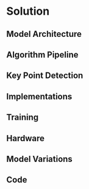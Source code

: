 # Solution
## Model Architecture
## Algorithm Pipeline
## Key Point Detection
## Implementations
## Training
## Hardware
## Model Variations
## Code
